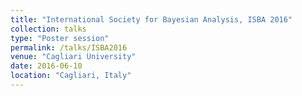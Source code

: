```yaml
---
title: "International Society for Bayesian Analysis, ISBA 2016"
collection: talks
type: "Poster session"
permalink: /talks/ISBA2016
venue: "Cagliari University"
date: 2016-06-10
location: "Cagliari, Italy"
---
```

